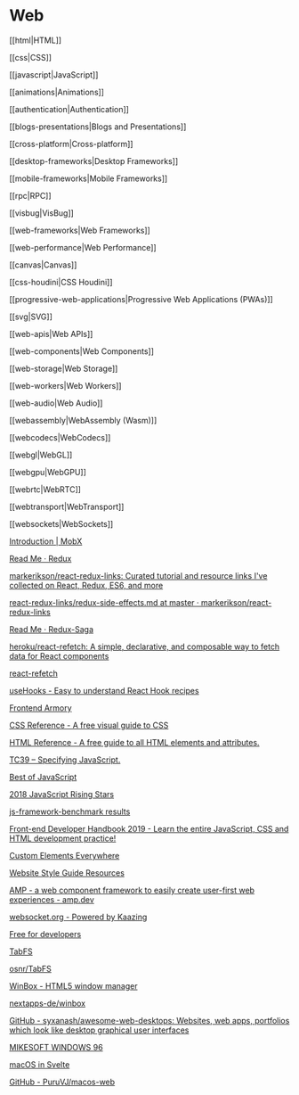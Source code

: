 # Web

[[html|HTML]]

[[css|CSS]]

[[javascript|JavaScript]]

[[animations|Animations]]

[[authentication|Authentication]]

[[blogs-presentations|Blogs and Presentations]]

[[cross-platform|Cross-platform]]

[[desktop-frameworks|Desktop Frameworks]]

[[mobile-frameworks|Mobile Frameworks]]

[[rpc|RPC]]

[[visbug|VisBug]]

[[web-frameworks|Web Frameworks]]

[[web-performance|Web Performance]]

[[canvas|Canvas]]

[[css-houdini|CSS Houdini]]

[[progressive-web-applications|Progressive Web Applications (PWAs)]]

[[svg|SVG]]

[[web-apis|Web APIs]]

[[web-components|Web Components]]

[[web-storage|Web Storage]]

[[web-workers|Web Workers]]

[[web-audio|Web Audio]]

[[webassembly|WebAssembly (Wasm)]]

[[webcodecs|WebCodecs]]

[[webgl|WebGL]]

[[webgpu|WebGPU]]

[[webrtc|WebRTC]]

[[webtransport|WebTransport]]

[[websockets|WebSockets]]

[Introduction | MobX](https://mobx.js.org/)

[Read Me · Redux](https://redux.js.org/)

[markerikson/react-redux-links: Curated tutorial and resource links I've collected on React, Redux, ES6, and more](https://github.com/markerikson/react-redux-links)

[react-redux-links/redux-side-effects.md at master · markerikson/react-redux-links](https://github.com/markerikson/react-redux-links/blob/master/redux-side-effects.md)

[Read Me · Redux-Saga](https://redux-saga.js.org/)

[heroku/react-refetch: A simple, declarative, and composable way to fetch data for React components](https://github.com/heroku/react-refetch)

[react-refetch](https://www.npmjs.com/package/react-refetch)

[useHooks - Easy to understand React Hook recipes](https://usehooks.com/)

[Frontend Armory](https://frontarm.com/)

[CSS Reference - A free visual guide to CSS](https://cssreference.io/)

[HTML Reference - A free guide to all HTML elements and attributes.](https://htmlreference.io/)

[TC39 – Specifying JavaScript.](https://tc39.github.io/)

[Best of JavaScript](https://bestofjs.org/)

[2018 JavaScript Rising Stars](https://risingstars.js.org/2018/en/)

[js-framework-benchmark results](https://rawgit.com/krausest/js-framework-benchmark/master/webdriver-ts-results/table.html)

[Front-end Developer Handbook 2019 - Learn the entire JavaScript, CSS and HTML development practice!](https://frontendmasters.com/books/front-end-handbook/2019/)

[Custom Elements Everywhere](https://custom-elements-everywhere.com/)

[Website Style Guide Resources](http://styleguides.io/)

[AMP - a web component framework to easily create user-first web experiences - amp.dev](https://amp.dev/)

[websocket.org - Powered by Kaazing](https://www.websocket.org/index.html)

[Free for developers](https://free-for.dev/#/)

[TabFS](https://omar.website/tabfs/)

[osnr/TabFS](https://github.com/osnr/TabFS)

[WinBox - HTML5 window manager](https://nextapps-de.github.io/winbox/)

[nextapps-de/winbox](https://github.com/nextapps-de/winbox)

[GitHub - syxanash/awesome-web-desktops: Websites, web apps, portfolios which look like desktop graphical user interfaces](https://github.com/syxanash/awesome-web-desktops)

[MIKESOFT WINDOWS 96](https://windows96.net/)

[macOS in Svelte](https://macos.vercel.app/)

[GitHub - PuruVJ/macos-web](https://github.com/PuruVJ/macos-web)
